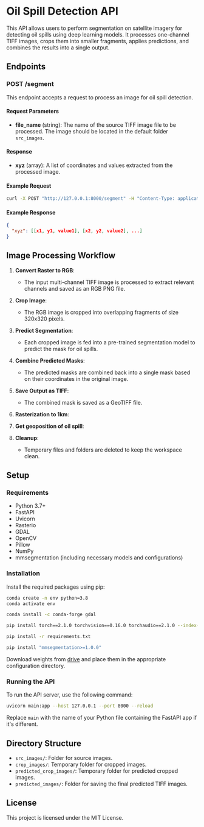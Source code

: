 # Oil Spill Detection API

This API allows users to perform segmentation on satellite imagery for detecting oil spills using deep learning models. It processes one-channel TIFF images, crops them into smaller fragments, applies predictions, and combines the results into a single output.

## Endpoints

### POST /segment

This endpoint accepts a request to process an image for oil spill detection.

#### Request Parameters

- **file_name** (string): The name of the source TIFF image file to be processed. The image should be located in the default folder `src_images`.

#### Response

- **xyz** (array): A list of coordinates and values extracted from the processed image.

#### Example Request

```bash
curl -X POST "http://127.0.0.1:8000/segment" -H "Content-Type: application/json" -d '{"file_name": "your_image.tif"}'
```

#### Example Response

```json
{
  "xyz": [[x1, y1, value1], [x2, y2, value2], ...]
}
```

## Image Processing Workflow

1. **Convert Raster to RGB**: 
   - The input multi-channel TIFF image is processed to extract relevant channels and saved as an RGB PNG file.

2. **Crop Image**:
   - The RGB image is cropped into overlapping fragments of size 320x320 pixels.

3. **Predict Segmentation**:
   - Each cropped image is fed into a pre-trained segmentation model to predict the mask for oil spills.

4. **Combine Predicted Masks**:
   - The predicted masks are combined back into a single mask based on their coordinates in the original image.

5. **Save Output as TIFF**:
   - The combined mask is saved as a GeoTIFF file.
  
6. **Rasterization to 1km**:
   
8. **Get geoposition of oil spill**:

9. **Cleanup**:
   - Temporary files and folders are deleted to keep the workspace clean.

## Setup

### Requirements

- Python 3.7+
- FastAPI
- Uvicorn
- Rasterio
- GDAL
- OpenCV
- Pillow
- NumPy
- mmsegmentation (including necessary models and configurations)

### Installation

Install the required packages using pip:

```bash
conda create -n env python=3.8
conda activate env
```

```bash
conda install -c conda-forge gdal
```

```bash
pip install torch==2.1.0 torchvision==0.16.0 torchaudio==2.1.0 --index-url https://download.pytorch.org/whl/cu121
```


```bash
pip install -r requirements.txt
```

```bash
pip install "mmsegmentation>=1.0.0"
```

Download weights from [drive](https://drive.google.com/file/d/1NkMV5pGZ6yasBzVr3guKCvm1KjAbmdvd/view?usp=drive_link) and place them in the appropriate configuration directory.

### Running the API

To run the API server, use the following command:

```bash
uvicorn main:app --host 127.0.0.1 --port 8000 --reload
```

Replace `main` with the name of your Python file containing the FastAPI app if it's different.

## Directory Structure

- `src_images/`: Folder for source images.
- `crop_images/`: Temporary folder for cropped images.
- `predicted_crop_images/`: Temporary folder for predicted cropped images.
- `predicted_images/`: Folder for saving the final predicted TIFF images.

## License

This project is licensed under the MIT License.
